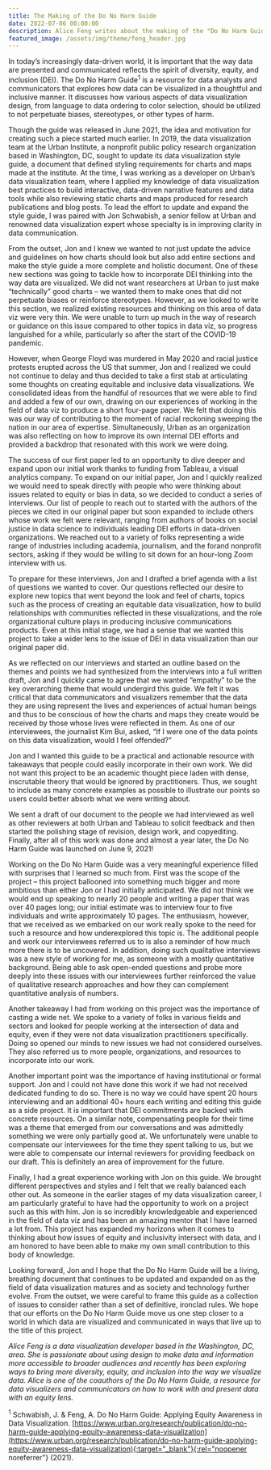 ```yaml
---
title: The Making of the Do No Harm Guide
date: 2022-07-06 00:00:00
description: Alice Feng writes about the making of the "Do No Harm Guide" - a resource for presenting data with diversity, equity, and inclusion in mind.  Header illustration by Ashley Caswell.
featured_image: /assets/img/theme/feng_header.jpg
---
```


In today’s increasingly data-driven world, it is important that the way data are presented and communicated reflects the spirit of diversity, equity, and inclusion (DEI). The Do No Harm Guide<sup>1</sup> is a resource for data analysts and communicators that explores how data can be visualized in a thoughtful and inclusive manner. It discusses how various aspects of data visualization design, from language to data ordering to color selection, should be utilized to not perpetuate biases, stereotypes, or other types of harm.

Though the guide was released in June 2021, the idea and motivation for creating such a piece started much earlier. In 2019, the data visualization team at the Urban Institute, a nonprofit public policy research organization based in Washington, DC, sought to update its data visualization style guide, a document that defined styling requirements for charts and maps made at the institute. At the time, I was working as a developer on Urban’s data visualization team, where I applied my knowledge of data visualization best practices to build interactive, data-driven narrative features and data tools while also reviewing static charts and maps produced for research publications and blog posts. To lead the effort to update and expand the style guide, I was paired with Jon Schwabish, a senior fellow at Urban and renowned data visualization expert whose specialty is in improving clarity in data communication.

From the outset, Jon and I knew we wanted to not just update the advice and guidelines on how charts should look but also add entire sections and make the style guide a more complete and holistic document. One of these new sections was going to tackle how to incorporate DEI thinking into the way data are visualized. We did not want researchers at Urban to just make “technically” good charts – we wanted them to make ones that did not perpetuate biases or reinforce stereotypes. However, as we looked to write this section, we realized existing resources and thinking on this area of data viz were very thin. We were unable to turn up much in the way of research or guidance on this issue compared to other topics in data viz, so progress languished for a while, particularly so after the start of the COVID-19 pandemic.

However, when George Floyd was murdered in May 2020 and racial justice protests erupted across the US that summer, Jon and I realized we could not continue to delay and thus decided to take a first stab at articulating some thoughts on creating equitable and inclusive data visualizations. We consolidated ideas from the handful of resources that we were able to find and added a few of our own, drawing on our experiences of working in the field of data viz to produce a short four-page paper. We felt that doing this was our way of contributing to the moment of racial reckoning sweeping the nation in our area of expertise. Simultaneously, Urban as an organization was also reflecting on how to improve its own internal DEI efforts and provided a backdrop that resonated with this work we were doing.

The success of our first paper led to an opportunity to dive deeper and expand upon our initial work thanks to funding from Tableau, a visual analytics company. To expand on our initial paper, Jon and I quickly realized we would need to speak directly with people who were thinking about issues related to equity or bias in data, so we decided to conduct a series of interviews. Our list of people to reach out to started with the authors of the pieces we cited in our original paper but soon expanded to include others whose work we felt were relevant, ranging from authors of books on social justice in data science to individuals leading DEI efforts in data-driven organizations. We reached out to a variety of folks representing a wide range of industries including academia, journalism, and the forand nonprofit sectors, asking if they would be willing to sit down for an hour-long Zoom interview with us.

To prepare for these interviews, Jon and I drafted a brief agenda with a list of questions we wanted to cover. Our questions reflected our desire to explore new topics that went beyond the look and feel of charts, topics such as the process of creating an equitable data visualization, how to build relationships with communities reflected in these visualizations, and the role organizational culture plays in producing inclusive communications products. Even at this initial stage, we had a sense that we wanted this project to take a wider lens to the issue of DEI in data visualization than our original paper did.

As we reflected on our interviews and started an outline based on the themes and points we had synthesized from the interviews into a full written draft, Jon and I quickly came to agree that we wanted “empathy” to be the key overarching theme that would undergird this guide. We felt it was critical that data communicators and visualizers remember that the data they are using represent the lives and experiences of actual human beings and thus to be conscious of how the charts and maps they create would be received by those whose lives were reflected in them. As one of our interviewees, the journalist Kim Bui, asked, “If I were one of the data points on this data visualization, would I feel offended?”

Jon and I wanted this guide to be a practical and actionable resource with takeaways that people could easily incorporate in their own work. We did not want this project to be an academic thought piece laden with dense, inscrutable theory that would be ignored by practitioners. Thus, we sought to include as many concrete examples as possible to illustrate our points so users could better absorb what we were writing about.

We sent a draft of our document to the people we had interviewed as well as other reviewers at both Urban and Tableau to solicit feedback and then started the polishing stage of revision, design work, and copyediting. Finally, after all of this work was done and almost a year later, the Do No Harm Guide was launched on June 9, 2021!

Working on the Do No Harm Guide was a very meaningful experience filled with surprises that I learned so much from. First was the scope of the project – this project ballooned into something much bigger and more ambitious than either Jon or I had initially anticipated. We did not think we would end up speaking to nearly 20 people and writing a paper that was over 40 pages long; our initial estimate was to interview four to five individuals and write approximately 10 pages. The enthusiasm, however, that we received as we embarked on our work really spoke to the need for such a resource and how underexplored this topic is. The additional people and work our interviewees referred us to is also a reminder of how much more there is to be uncovered. In addition, doing such qualitative interviews was a new style of working for me, as someone with a mostly quantitative background. Being able to ask open-ended questions and probe more deeply into these issues with our interviewees further reinforced the value of qualitative research approaches and how they can complement quantitative analysis of numbers.

Another takeaway I had from working on this project was the importance of casting a wide net. We spoke to a variety of folks in various fields and sectors and looked for people working at the intersection of data and equity, even if they were not data visualization practitioners specifically. Doing so opened our minds to new issues we had not considered ourselves. They also referred us to more people, organizations, and resources to incorporate into our work.

Another important point was the importance of having institutional or formal support. Jon and I could not have done this work if we had not received dedicated funding to do so. There is no way we could have spent 20 hours interviewing and an additional 40+ hours each writing and editing this guide as a side project. It is important that DEI commitments are backed with concrete resources. On a similar note, compensating people for their time was a theme that emerged from our conversations and was admittedly something we were only partially good at. We unfortunately were unable to compensate our interviewees for the time they spent talking to us, but we were able to compensate our internal reviewers for providing feedback on our draft. This is definitely an area of improvement for the future.

Finally, I had a great experience working with Jon on this guide. We brought different perspectives and styles and I felt that we really balanced each other out. As someone in the earlier stages of my data visualization career, I am particularly grateful to have had the opportunity to work on a project such as this with him. Jon is so incredibly knowledgeable and experienced in the field of data viz and has been an amazing mentor that I have learned a lot from. This project has expanded my horizons when it comes to thinking about how issues of equity and inclusivity intersect with data, and I am honored to have been able to make my own small contribution to this body of knowledge.

Looking forward, Jon and I hope that the Do No Harm Guide will be a living, breathing document that continues to be updated and expanded on as the field of data visualization matures and as society and technology further evolve. From the outset, we were careful to frame this guide as a collection of issues to consider rather than a set of definitive, ironclad rules. We hope that our efforts on the Do No Harm Guide move us one step closer to a world in which data are visualized and communicated in ways that live up to the title of this project.

*Alice Feng is a data visualization developer based in the Washington, DC, area. She is passionate about using design to make data and information more accessible to broader audiences and recently has been exploring ways to bring more diversity, equity, and inclusion into the way we visualize data. Alice is one of the coauthors of the Do No Harm Guide, a resource for data visualizers and communicators on how to work with and present data with an equity lens.*

<sup>1</sup> Schwabish, J. & Feng, A. Do No Harm Guide: Applying Equity Awareness in Data Visualization. [https://www.urban.org/research/publication/do-no-harm-guide-applying-equity-awareness-data-visualization](https://www.urban.org/research/publication/do-no-harm-guide-applying-equity-awareness-data-visualization){:target="_blank"}{:rel="noopener noreferrer"} (2021).